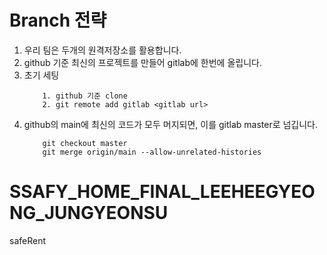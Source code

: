 # Branch 전략

1. 우리 팀은 두개의 원격저장소를 활용합니다.
2. github 기준 최신의 프로젝트를 만들어 gitlab에 한번에 올립니다.
3. 초기 세팅
    ```
        1. github 기준 clone
        2. git remote add gitlab <gitlab url>
    ```
4. github의 main에 최신의 코드가 모두 머지되면, 이를 gitlab master로 넘깁니다.
    ```
        git checkout master
        git merge origin/main --allow-unrelated-histories  
    ```
# SSAFY_HOME_FINAL_LEEHEEGYEONG_JUNGYEONSU
safeRent

